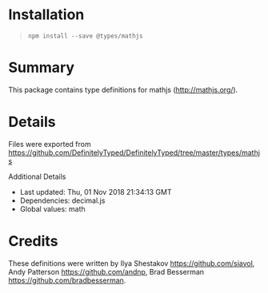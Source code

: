# Installation
> `npm install --save @types/mathjs`

# Summary
This package contains type definitions for mathjs (http://mathjs.org/).

# Details
Files were exported from https://github.com/DefinitelyTyped/DefinitelyTyped/tree/master/types/mathjs

Additional Details
 * Last updated: Thu, 01 Nov 2018 21:34:13 GMT
 * Dependencies: decimal.js
 * Global values: math

# Credits
These definitions were written by Ilya Shestakov <https://github.com/siavol>, Andy Patterson <https://github.com/andnp>, Brad Besserman <https://github.com/bradbesserman>.
